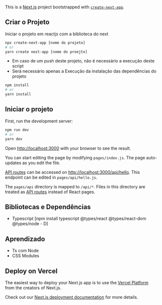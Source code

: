 This is a [Next.js](https://nextjs.org/) project bootstrapped with [`create-next-app`](https://github.com/vercel/next.js/tree/canary/packages/create-next-app).

## Criar o Projeto

Iniciar o projeto em reactjs com a biblioteca do next

```bash
npx create-next-app [nome do projeto]
# or
yarn create next-app [nome do proejto]
```

- Em caso de um push deste projeto, não é necessário a execução deste script
- Será necessário apenas a Execução da instalação das dependências do projeto

```bash
npm install 
# or
yarn install
```

## Iniciar o projeto

First, run the development server:

```bash
npm run dev
# or
yarn dev
```

Open [http://localhost:3000](http://localhost:3000) with your browser to see the result.

You can start editing the page by modifying `pages/index.js`. The page auto-updates as you edit the file.

[API routes](https://nextjs.org/docs/api-routes/introduction) can be accessed on [http://localhost:3000/api/hello](http://localhost:3000/api/hello). This endpoint can be edited in `pages/api/hello.js`.

The `pages/api` directory is mapped to `/api/*`. Files in this directory are treated as [API routes](https://nextjs.org/docs/api-routes/introduction) instead of React pages.

## Bibliotecas e Dependências

  * Typescript [npm install typescript @types/react @types/react-dom @types/node - D]


## Aprendizado
  * Ts com Node
  * CSS Modules


## Deploy on Vercel

The easiest way to deploy your Next.js app is to use the [Vercel Platform](https://vercel.com/new?utm_medium=default-template&filter=next.js&utm_source=create-next-app&utm_campaign=create-next-app-readme) from the creators of Next.js.

Check out our [Next.js deployment documentation](https://nextjs.org/docs/deployment) for more details.
